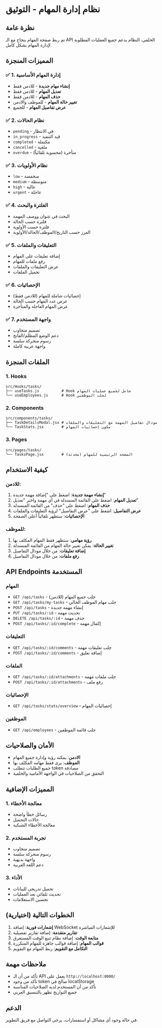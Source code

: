 # نظام إدارة المهام - التوثيق

## نظرة عامة

تم ربط صفحة المهام بنجاح مع الـ API الخلفي. النظام يدعم جميع العمليات المطلوبة لإدارة المهام بشكل كامل.

## المميزات المنجزة

### ✅ 1. إدارة المهام الأساسية
- **إنشاء مهام جديدة** - للادمن فقط
- **تعديل المهام** - للادمن فقط  
- **حذف المهام** - للادمن فقط
- **تغيير حالة المهام** - للموظف والادمن
- **عرض تفاصيل المهام** - للجميع

### ✅ 2. نظام الحالات
- `pending` - في الانتظار
- `in_progress` - قيد التنفيذ  
- `completed` - مكتملة
- `cancelled` - ملغية
- `overdue` - متأخرة (محسوبة تلقائياً)

### ✅ 3. نظام الأولويات
- `low` - منخفضة
- `medium` - متوسطة
- `high` - عالية
- `urgent` - عاجلة

### ✅ 4. الفلترة والبحث
- البحث في عنوان ووصف المهمة
- فلترة حسب الحالة
- فلترة حسب الأولوية
- الفرز حسب التاريخ/الموظف/الحالة/الأولوية

### ✅ 5. التعليقات والملفات
- إضافة تعليقات على المهام
- رفع ملفات للمهام
- عرض التعليقات والملفات
- تحميل الملفات

### ✅ 6. الإحصائيات
- إحصائيات شاملة للمهام (للادمن فقط)
- عرض عدد المهام حسب الحالة
- عرض المهام العاجلة والمتأخرة

### ✅ 7. واجهة المستخدم
- تصميم متجاوب
- دعم الوضع المظلم/الفاتح
- رسوم متحركة سلسة
- واجهة عربية كاملة

## الملفات المنجزة

### 1. Hooks
```
src/Hooks/tasks/
├── useTasks.js          # Hook شامل لجميع عمليات المهام
└── useEmployees.js      # Hook لجلب الموظفين
```

### 2. Components
```
src/components/tasks/
├── TaskDetailsModal.jsx # مودال تفاصيل المهمة مع التعليقات والملفات
└── TaskStats.jsx        # مكون إحصائيات المهام
```

### 3. Pages
```
src/pages/tasks/
└── TasksPage.jsx        # الصفحة الرئيسية للمهام (محدثة)
```

## كيفية الاستخدام

### للادمن:
1. **إنشاء مهمة جديدة**: اضغط على "إضافة مهمة جديدة"
2. **تعديل المهام**: اضغط على القائمة المنسدلة في أي مهمة واختر "تعديل"
3. **حذف المهام**: اضغط على "حذف" من القائمة المنسدلة
4. **عرض التفاصيل**: اضغط على "عرض التفاصيل" لرؤية التعليقات والملفات
5. **الإحصائيات**: ستظهر تلقائياً أعلى الصفحة

### للموظف:
1. **رؤية مهامي**: ستظهر فقط المهام المكلف بها
2. **تغيير الحالة**: يمكن تغيير حالة المهام من القائمة المنسدلة
3. **إضافة تعليقات**: من خلال مودال التفاصيل
4. **رفع ملفات**: من خلال مودال التفاصيل

## API Endpoints المستخدمة

### المهام
- `GET /api/tasks` - جلب جميع المهام (للادمن)
- `GET /api/tasks/my-tasks` - جلب مهام الموظف الحالي
- `POST /api/tasks` - إنشاء مهمة جديدة
- `PUT /api/tasks/:id` - تحديث مهمة
- `DELETE /api/tasks/:id` - حذف مهمة
- `POST /api/tasks/:id/complete` - إكمال مهمة

### التعليقات
- `GET /api/tasks/:id/comments` - جلب تعليقات مهمة
- `POST /api/tasks/:id/comments` - إضافة تعليق

### الملفات
- `GET /api/tasks/:id/attachments` - جلب ملفات مهمة
- `POST /api/tasks/:id/attachments` - رفع ملف

### الإحصائيات
- `GET /api/tasks/stats/overview` - إحصائيات المهام

### الموظفين
- `GET /api/employees` - جلب قائمة الموظفين

## الأمان والصلاحيات

- **الادمن**: يمكنه رؤية وإدارة جميع المهام
- **الموظف**: يرى فقط مهامه المكلف بها
- جميع الطلبات تتطلب token مصادقة
- التحقق من الصلاحيات في الواجهة الأمامية والخلفية

## المميزات الإضافية

### 1. معالجة الأخطاء
- رسائل خطأ واضحة
- حالات التحميل
- معالجة الأخطاء الشبكية

### 2. تجربة المستخدم
- تصميم متجاوب
- رسوم متحركة سلسة
- واجهة بديهية
- دعم اللغة العربية

### 3. الأداء
- تحميل تدريجي للبيانات
- تحديث تلقائي بعد العمليات
- تحسين الاستعلامات

## الخطوات التالية (اختيارية)

1. **إشعارات فورية**: إضافة WebSocket للإشعارات المباشرة
2. **تقارير متقدمة**: إضافة تقارير تفصيلية
3. **متابعة الوقت**: إضافة نظام تتبع الوقت المستغرق
4. **قوالب المهام**: إضافة قوالب جاهزة للمهام المتكررة
5. **التكامل مع التقويم**: ربط المهام مع التقويم

## ملاحظات مهمة

- تأكد من أن الـ API يعمل على `http://localhost:8000/`
- تأكد من وجود token صالح في localStorage
- تأكد من أن المستخدم لديه الصلاحيات المناسبة
- جميع التواريخ تظهر بالتنسيق العربي

## الدعم

في حالة وجود أي مشاكل أو استفسارات، يرجى التواصل مع فريق التطوير. 